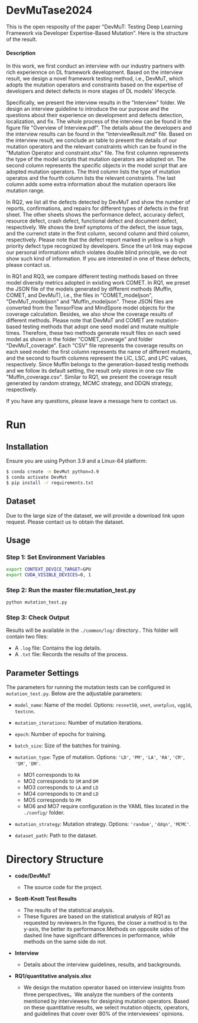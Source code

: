 # DevMuTase2024

This is the open resposity of the paper "DevMuT: Testing Deep Learning Framework via Developer Expertise-Based Mutation". Here is the structure of the result.



#### Description

In this work, we first conduct an interview with our industry partners with rich experiennce on DL framework development. Based on the interview result, we design a novel framework testing method, i.e., DevMuT, which adopts the mutation operators and constraints based on the expertise of developers and detect defects in more stages of DL models' lifecycle.

Specifically, we present the interview results in the "Interview" folder. We design an interview guideline to introduce the our purpose and the questions about their experience on development and defects detection, localization, and fix. The whole process of the interview can be found in the figure file "Overview of Interview.pdf". The details about the developers and the interview results can be found in the "InterviewResult.md" file. Based on the interview result, we conclude an table to present the details of our mutation operators and the relevant constraints which can be found in the "Mutation Operator and constraint.xlsx" file. The first columnn represennts the type of the model scripts that mutation operators are adopted on. The second column represents the specific objects in the model script that are adopted mutation operators. The third column lists the type of mutation operatos and the fourth column lists the relevant constraints. The last column adds some extra information about the mutation operaors like mutation range.

In RQ2, we list all the defects detected by DevMuT and show the number of reports, confirmations, and repairs for different types of defects in the first sheet. The other sheets shows the performance defect, accuracy defect, resource defect, crash defect, functional defect and document defect, respectively. We shows the breif symptoms of the defect, the issue tags, and the currenct state in the first column, second column and third column, respectively. Please note that the defect report marked in yellow is a high priority defect type recognized by developers. Since the url link may expose our personal informationn which violates double blind principle, we do not show such kind of information. If you are interested in one of these defects, please contact us.

In RQ1 and RQ3, we compare different testing methods based on three model diversity metrics adopted in existing work COMET. In RQ1, we preset the JSON file of the models generated by different methods (Muffin, COMET, and DevMuT), i.e., the files in "COMET_modeljson", "DevMuT_modeljson" and "Muffin_modeljson". These JSON files are converted from the TensorFlow and MindSpore model objects for the coverage calculation. Besides, we also show the coverage results of different methods. Please note that DevMuT and COMET are mutation-based testing methods that adopt one seed model and mutate multiple times. Therefore, these two methods generate result files on each seed model as shown in the folder "COMET_coverage" and folder "DevMuT_coverage". Each "CSV" file represents the coverage results on each seed model: the first column represents the name of different mutants, and the second to fourth columns represent the LIC, LSC, and LPC values, respectively. Since Muffin belongs to the generation-based testig methods and we follow its default setting, the result only stores in one csv file "Muffin_coverage.csv". Similar to RQ1, we present the coverage result generated by random strategy, MCMC strategy, and DDQN strategy, respectively.



If you have any questions, please leave a message here to contact us. 


# Run

## Installation

Ensure you are using Python 3.9 and a Linux-64 platform:

```bash
$ conda create -n DevMut python=3.9
$ conda activate DevMut
$ pip install -r requirements.txt
```

## Dataset

Due to the large size of the dataset, we will provide a download link upon request. Please contact us to obtain the dataset.

## Usage

### Step 1: Set Environment Variables

```bash
export CONTEXT_DEVICE_TARGET=GPU
export CUDA_VISIBLE_DEVICES=0, 1
```

### Step 2: Run the master file:mutation_test.py

```bash
python mutation_test.py
```

### Step 3: Check Output

Results will be available in the `./common/log/` directory.. This folder will contain two files:
- A `.log` file: Contains the log details.
- A `.txt` file: Records the results of the process.


## Parameter Settings

The parameters for running the mutation tests can be configured in `mutation_test.py`. Below are the adjustable parameters:

- `model_name`: Name of the model. Options: `resnet50`, `unet`, `unetplus`, `vgg16`, `textcnn`.
- `mutation_iterations`: Number of mutation iterations.
- `epoch`: Number of epochs for training.
- `batch_size`: Size of the batches for training.
- `mutation_type`: Type of mutation. Options: `'LD'`, `'PM'`, `'LA'`, `'RA'`, `'CM'`, `'SM'`, `'DM'`.
  - MO1 corresponds to `RA`
  - MO2 corresponds to `SM` and `DM`
  - MO3 corresponds to `LA` and `LD`
  - MO4 corresponds to `CM` and `LD`
  - MO5 corresponds to `PM`
  - MO6 and MO7 require configuration in the YAML files located in the `./config/` folder.

- `mutation_strategy`: Mutation strategy. Options: `'random'`, `'ddqn'`, `'MCMC'`.
- `dataset_path`: Path to the dataset.


# Directory Structure
- **code/DevMuT**
  - The source code for the project.

- **Scott-Knott Test Results**
  - The results of the statistical analysis.
  -  These figures are based on the statistical analysis of RQ1 as requested by reviewers.In the figures, the closer a method is to the y-axis, the better its performance.Methods on opposite sides of the dashed line have significant differences in performance, while methods on the same side do not.

- **Interview**
  - Details about the interview guidelines, results, and backgrounds.

- **RQ1/quantitative analysis.xlsx**
  - We design the mutation operator based on interview insights from three perspectives。We analyze the numbers of the contents mentioned by interviewees for designing mutation operators. Based on these quantitative results, we select mutation objects, operators, and guidelines that cover over 80% of the interviewees' opinions.

